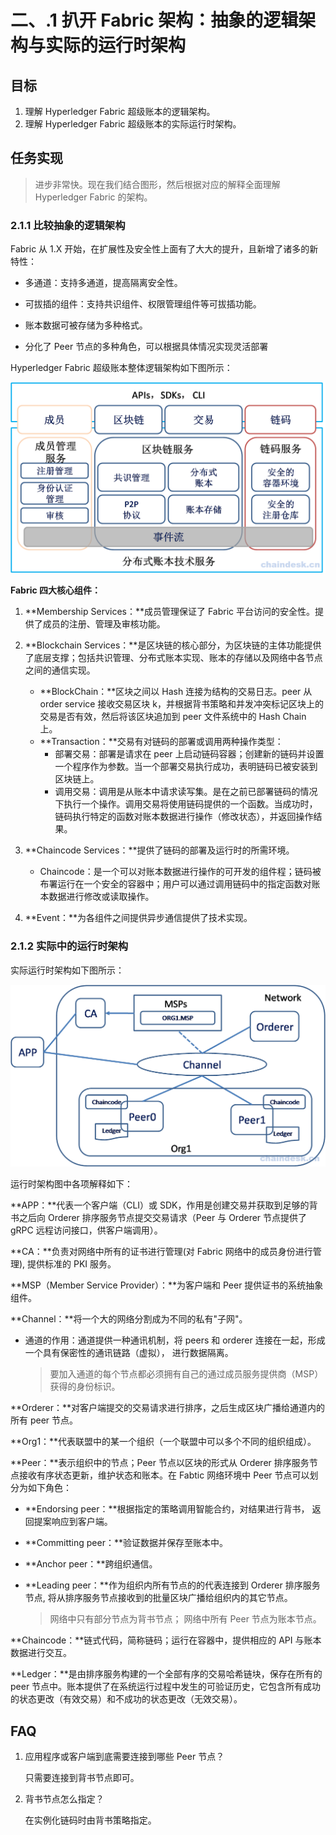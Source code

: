 # 二、.1 扒开 Fabric 架构：抽象的逻辑架构与实际的运行时架构

## 目标

1.  理解 Hyperledger Fabric 超级账本的逻辑架构。
2.  理解 Hyperledger Fabric 超级账本的实际运行时架构。

## 任务实现

> 进步非常快。现在我们结合图形，然后根据对应的解释全面理解 Hyperledger Fabric 的架构。

### 2.1.1 比较抽象的逻辑架构

Fabric 从 1.X 开始，在扩展性及安全性上面有了大大的提升，且新增了诸多的新特性：

*   多通道：支持多通道，提高隔离安全性。

*   可拔插的组件：支持共识组件、权限管理组件等可拔插功能。

*   账本数据可被存储为多种格式。

*   分化了 Peer 节点的多种角色，可以根据具体情况实现灵活部署

Hyperledger Fabric 超级账本整体逻辑架构如下图所示：

![Fabric 逻辑架构](img/22117644aeb7e4838056bc97cd50becf.jpg)

**Fabric 四大核心组件：**

1.  **Membership Services：**成员管理保证了 Fabric 平台访问的安全性。提供了成员的注册、管理及审核功能。
2.  **Blockchain Services：**是区块链的核心部分，为区块链的主体功能提供了底层支撑；包括共识管理、分布式账本实现、账本的存储以及网络中各节点之间的通信实现。
    *   **BlockChain：**区块之间以 Hash 连接为结构的交易日志。peer 从 order service 接收交易区块 k，并根据背书策略和并发冲突标记区块上的交易是否有效，然后将该区块追加到 peer 文件系统中的 Hash Chain 上。
    *   **Transaction：**交易有对链码的部署或调用两种操作类型：
        *   部署交易：部署是请求在 peer 上启动链码容器；创建新的链码并设置一个程序作为参数。当一个部署交易执行成功，表明链码已被安装到区块链上。
        *   调用交易：调用是从账本中请求读写集。是在之前已部署链码的情况下执行一个操作。调用交易将使用链码提供的一个函数。当成功时，链码执行特定的函数对账本数据进行操作（修改状态），并返回操作结果。

1.  **Chaincode Services：**提供了链码的部署及运行时的所需环境。
    *   Chaincode：是一个可以对账本数据进行操作的可开发的组件程；链码被布署运行在一个安全的容器中；用户可以通过调用链码中的指定函数对账本数据进行修改或读取操作。
2.  **Event：**为各组件之间提供异步通信提供了技术实现。

### 2.1.2 实际中的运行时架构

实际运行时架构如下图所示：

![运行时架构](img/3507724dd7470d455b5a700134f5875b.jpg)

运行时架构图中各项解释如下：

**APP：**代表一个客户端（CLI）或 SDK，作用是创建交易并获取到足够的背书之后向 Orderer 排序服务节点提交交易请求（Peer 与 Orderer 节点提供了 gRPC 远程访问接口，供客户端调用）。

**CA：**负责对网络中所有的证书进行管理(对 Fabric 网络中的成员身份进行管理), 提供标准的 PKI 服务。

**MSP（Member Service Provider）：**为客户端和 Peer 提供证书的系统抽象组件。

**Channel：**将一个大的网络分割成为不同的私有"子网"。

*   通道的作用：通道提供一种通讯机制，将 peers 和 orderer 连接在一起，形成一个具有保密性的通讯链路（虚拟）， 进行数据隔离。

    > 要加入通道的每个节点都必须拥有自己的通过成员服务提供商（MSP）获得的身份标识。

**Orderer：**对客户端提交的交易请求进行排序，之后生成区块广播给通道内的所有 peer 节点。

**Org1：**代表联盟中的某一个组织（一个联盟中可以多个不同的组织组成）。

**Peer：**表示组织中的节点；Peer 节点以区块的形式从 Orderer 排序服务节点接收有序状态更新，维护状态和账本。在 Fabtic 网络环境中 Peer 节点可以划分为如下角色：

*   **Endorsing peer：**根据指定的策略调用智能合约，对结果进行背书， 返回提案响应到客户端。

*   **Committing peer：**验证数据并保存至账本中。

*   **Anchor peer：**跨组织通信。

*   **Leading peer：**作为组织内所有节点的的代表连接到 Orderer 排序服务节点, 将从排序服务节点接收到的批量区块广播给组织内的其它节点。

    > 网络中只有部分节点为背书节点； 网络中所有 Peer 节点为账本节点。

**Chaincode：**链式代码，简称链码；运行在容器中，提供相应的 API 与账本数据进行交互。

**Ledger：**是由排序服务构建的一个全部有序的交易哈希链块，保存在所有的 peer 节点中。账本提供了在系统运行过程中发生的可验证历史，它包含所有成功的状态更改（有效交易）和不成功的状态更改（无效交易）。

## FAQ

1.  应用程序或客户端到底需要连接到哪些 Peer 节点？

    只需要连接到背书节点即可。

2.  背书节点怎么指定？

    在实例化链码时由背书策略指定。